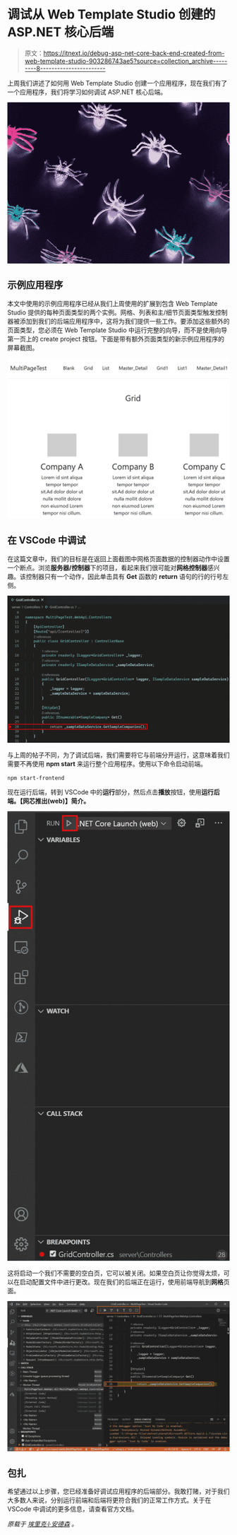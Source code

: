 # 调试从 Web Template Studio 创建的 ASP.NET 核心后端

> 原文：<https://itnext.io/debug-asp-net-core-back-end-created-from-web-template-studio-903286743ae5?source=collection_archive---------8----------------------->

上周我们讲述了如何用 Web Template Studio 创建一个应用程序，现在我们有了一个应用程序，我们将学习如何调试 ASP.NET 核心后端。

![](img/96dde288921e5a93e710d52f0d8b992e.png)

## 示例应用程序

本文中使用的示例应用程序已经从我们上周使用的扩展到包含 Web Template Studio 提供的每种页面类型的两个实例。网格、列表和主/细节页面类型触发控制器被添加到我们的后端应用程序中，这将为我们提供一些工作。要添加这些额外的页面类型，您必须在 Web Template Studio 中运行完整的向导，而不是使用向导第一页上的 create project 按钮。下面是带有额外页面类型的新示例应用程序的屏幕截图。

![](img/6d2655cbb8c73fe412b35240b0a0931f.png)

## 在 VSCode 中调试

在这篇文章中，我们的目标是在返回上面截图中网格页面数据的控制器动作中设置一个断点。浏览**服务器/控制器**下的项目，看起来我们很可能对**网格控制器**感兴趣。该控制器只有一个动作，因此单击具有 **Get** 函数的 **return** 语句的行的行号左侧。

![](img/8a38ae49f5b704c850ccff498e945822.png)

与上周的帖子不同，为了调试后端，我们需要将它与前端分开运行，这意味着我们需要不再使用 **npm start** 来运行整个应用程序。使用以下命令启动前端。

```
npm start-frontend
```

现在运行后端，转到 VSCode 中的**运行**部分，然后点击**播放**按钮，使用**运行后端。【网芯推出(web)】简介。**

![](img/d029b5de08a85a1db94e91fc11d1a1de.png)

这将启动一个我们不需要的空白页，它可以被关闭。如果空白页让你觉得太烦，可以在启动配置文件中进行更改。现在我们的后端正在运行，使用前端导航到**网格**页面。

![](img/816a145cfe4c1cb8b145811a0c89e7d2.png)

## 包扎

希望通过以上步骤，您已经准备好调试应用程序的后端部分。我敢打赌，对于我们大多数人来说，分别运行前端和后端将更符合我们的正常工作方式。关于在 VSCode 中调试的更多信息，请查看官方文档。

*原载于* [*埃里克·l·安德森*](https://elanderson.net/2020/09/debug-asp-net-core-back-end-created-from-web-template-studio/) *。*
